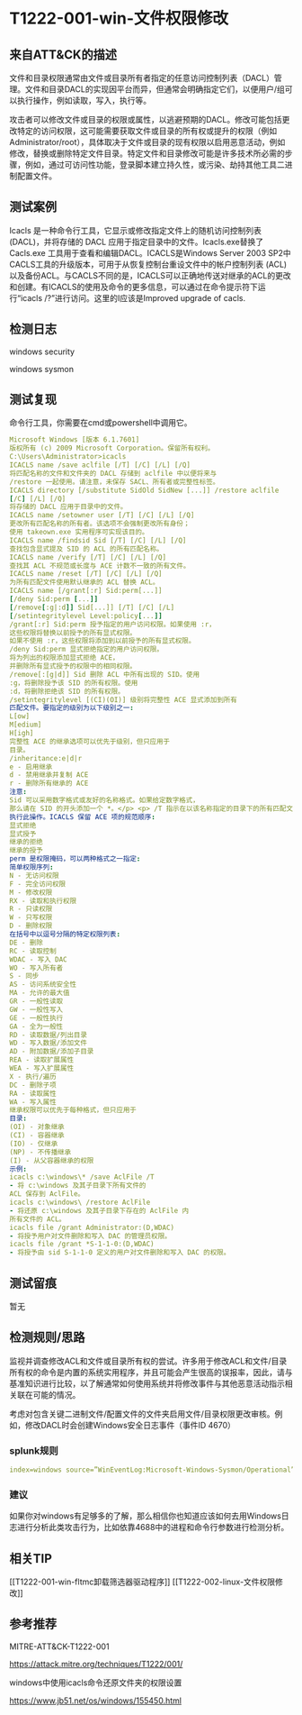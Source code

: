 # T1222-001-win-文件权限修改

## 来自ATT&CK的描述

文件和目录权限通常由文件或目录所有者指定的任意访问控制列表（DACL）管理。文件和目录DACL的实现因平台而异，但通常会明确指定它们，以便用户/组可以执行操作，例如读取，写入，执行等。

攻击者可以修改文件或目录的权限或属性，以逃避预期的DACL。修改可能包括更改特定的访问权限，这可能需要获取文件或目录的所有权或提升的权限（例如Administrator/root），具体取决于文件或目录的现有权限以启用恶意活动，例如修改，替换或删除特定文件目录。特定文件和目录修改可能是许多技术所必需的步骤，例如，通过可访问性功能，登录脚本建立持久性，或污染、劫持其他工具二进制配置文件。

## 测试案例

Icacls 是一种命令行工具，它显示或修改指定文件上的随机访问控制列表 (DACL)，并将存储的 DACL 应用于指定目录中的文件。Icacls.exe替换了Cacls.exe 工具用于查看和编辑DACL。ICACLS是Windows Server 2003 SP2中CACLS工具的升级版本，可用于从恢复控制台重设文件中的帐户控制列表 (ACL) 以及备份ACL。与CACLS不同的是，ICACLS可以正确地传送对继承的ACL的更改和创建。有ICACLS的使用及命令的更多信息，可以通过在命令提示符下运行“icacls /?”进行访问。这里的I应该是Improved upgrade of cacls.

## 检测日志

windows security

windows sysmon

## 测试复现

命令行工具，你需要在cmd或powershell中调用它。

```yml
Microsoft Windows [版本 6.1.7601]
版权所有 (c) 2009 Microsoft Corporation。保留所有权利。
C:\Users\Administrator>icacls
ICACLS name /save aclfile [/T] [/C] [/L] [/Q]
将匹配名称的文件和文件夹的 DACL 存储到 aclfile 中以便将来与
/restore 一起使用。请注意，未保存 SACL、所有者或完整性标签。
ICACLS directory [/substitute SidOld SidNew [...]] /restore aclfile
[/C] [/L] [/Q]
将存储的 DACL 应用于目录中的文件。
ICACLS name /setowner user [/T] [/C] [/L] [/Q]
更改所有匹配名称的所有者。该选项不会强制更改所有身份；
使用 takeown.exe 实用程序可实现该目的。
ICACLS name /findsid Sid [/T] [/C] [/L] [/Q]
查找包含显式提及 SID 的 ACL 的所有匹配名称。
ICACLS name /verify [/T] [/C] [/L] [/Q]
查找其 ACL 不规范或长度与 ACE 计数不一致的所有文件。
ICACLS name /reset [/T] [/C] [/L] [/Q]
为所有匹配文件使用默认继承的 ACL 替换 ACL。
ICACLS name [/grant[:r] Sid:perm[...]]
[/deny Sid:perm [...]]
[/remove[:g|:d]] Sid[...]] [/T] [/C] [/L]
[/setintegritylevel Level:policy[...]]
/grant[:r] Sid:perm 授予指定的用户访问权限。如果使用 :r，
这些权限将替换以前授予的所有显式权限。
如果不使用 :r，这些权限将添加到以前授予的所有显式权限。
/deny Sid:perm 显式拒绝指定的用户访问权限。
将为列出的权限添加显式拒绝 ACE，
并删除所有显式授予的权限中的相同权限。
/remove[:[g|d]] Sid 删除 ACL 中所有出现的 SID。使用
:g，将删除授予该 SID 的所有权限。使用
:d，将删除拒绝该 SID 的所有权限。
/setintegritylevel [(CI)(OI)] 级别将完整性 ACE 显式添加到所有
匹配文件。要指定的级别为以下级别之一:
L[ow]
M[edium]
H[igh]
完整性 ACE 的继承选项可以优先于级别，但只应用于
目录。
/inheritance:e|d|r
e - 启用继承
d - 禁用继承并复制 ACE
r - 删除所有继承的 ACE
注意:
Sid 可以采用数字格式或友好的名称格式。如果给定数字格式，
那么请在 SID 的开头添加一个 *。</p> <p> /T 指示在以该名称指定的目录下的所有匹配文件/目录上
执行此操作。ICACLS 保留 ACE 项的规范顺序:
显式拒绝
显式授予
继承的拒绝
继承的授予
perm 是权限掩码，可以两种格式之一指定:
简单权限序列:
N - 无访问权限
F - 完全访问权限
M - 修改权限
RX - 读取和执行权限
R - 只读权限
W - 只写权限
D - 删除权限
在括号中以逗号分隔的特定权限列表:
DE - 删除
RC - 读取控制
WDAC - 写入 DAC
WO - 写入所有者
S - 同步
AS - 访问系统安全性
MA - 允许的最大值
GR - 一般性读取
GW - 一般性写入
GE - 一般性执行
GA - 全为一般性
RD - 读取数据/列出目录
WD - 写入数据/添加文件
AD - 附加数据/添加子目录
REA - 读取扩展属性
WEA - 写入扩展属性
X - 执行/遍历
DC - 删除子项
RA - 读取属性
WA - 写入属性
继承权限可以优先于每种格式，但只应用于
目录:
(OI) - 对象继承
(CI) - 容器继承
(IO) - 仅继承
(NP) - 不传播继承
(I) - 从父容器继承的权限
示例:
icacls c:\windows\* /save AclFile /T
- 将 c:\windows 及其子目录下所有文件的
ACL 保存到 AclFile。
icacls c:\windows\ /restore AclFile
- 将还原 c:\windows 及其子目录下存在的 AclFile 内
所有文件的 ACL。
icacls file /grant Administrator:(D,WDAC)
- 将授予用户对文件删除和写入 DAC 的管理员权限。
icacls file /grant *S-1-1-0:(D,WDAC)
- 将授予由 sid S-1-1-0 定义的用户对文件删除和写入 DAC 的权限。
```

## 测试留痕

暂无

## 检测规则/思路

监视并调查修改ACL和文件或目录所有权的尝试。许多用于修改ACL和文件/目录所有权的命令是内置的系统实用程序，并且可能会产生很高的误报率，因此，请与基准知识进行比较，以了解通常如何使用系统并将修改事件与其他恶意活动指示相关联在可能的情况。

考虑对包含关键二进制文件/配置文件的文件夹启用文件/目录权限更改审核。例如，修改DACL时会创建Windows安全日志事件（事件ID 4670）

### splunk规则

```yml
index=windows source=”WinEventLog:Microsoft-Windows-Sysmon/Operational” (EventCode=1 Image IN (“*\\icacls.exe” , “*\\takeown.exe” , “*\\attrib.exe”)) OR (EventCode=1 CommandLine=”*/grant*”) //File and Folder permission modification
```

### 建议

如果你对windows有足够多的了解，那么相信你也知道应该如何去用Windows日志进行分析此类攻击行为，比如依靠4688中的进程和命令行参数进行检测分析。

## 相关TIP
[[T1222-001-win-fltmc卸载筛选器驱动程序]]
[[T1222-002-linux-文件权限修改]]

## 参考推荐

MITRE-ATT&CK-T1222-001

<https://attack.mitre.org/techniques/T1222/001/>

windows中使用icacls命令还原文件夹的权限设置

<https://www.jb51.net/os/windows/155450.html>

